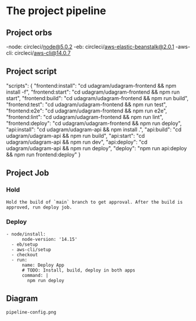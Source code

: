 # The project pipeline

## Project orbs

-node: circleci/node@5.0.2
-eb: circleci/aws-elastic-beanstalk@2.0.1
-aws-cli: circleci/aws-cli@14.0.7

## Project script

"scripts": {
"frontend:install": "cd udagram/udagram-frontend && npm install -f",
"frontend:start": "cd udagram/udagram-frontend && npm run start",
"frontend:build": "cd udagram/udagram-frontend && npm run build",
"frontend:test": "cd udagram/udagram-frontend && npm run test",
"frontend:e2e": "cd udagram/udagram-frontend && npm run e2e",
"frontend:lint": "cd udagram/udagram-frontend && npm run lint",
"frontend:deploy": "cd udagram/udagram-frontend && npm run deploy",
"api:install": "cd udagram/udagram-api && npm install .",
"api:build": "cd udagram/udagram-api && npm run build",
"api:start": "cd udagram/udagram-api && npm run dev",
"api:deploy": "cd udagram/udagram-api && npm run deploy",
"deploy": "npm run api:deploy && npm run frontend:deploy"
}

## Project Job

### Hold

    Hold the build of `main` branch to get approval. After the build is approved, run deploy job.

### Deploy

    - node/install:
          node-version: '14.15'
      - eb/setup
      - aws-cli/setup
      - checkout
      - run:
          name: Deploy App
          # TODO: Install, build, deploy in both apps
          command: |
            npm run deploy

## Diagram

    pipeline-config.png
